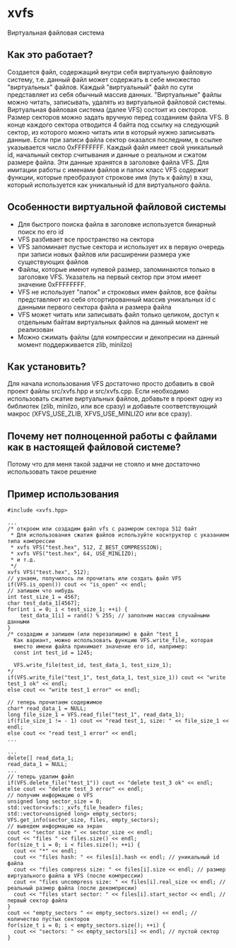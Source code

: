 # xvfs
Виртуальная файловая система

## Как это работает?
Создается файл, содержащий внутри себя виртуальную файловую систему, т.е. данный файл может содержать в себе множество "виртуальных" файлов. Каждый "виртуальный" файл по сути представляет из себя обычный массив данных. "Виртуальные" файлы можно читать, записывать, удалять из виртуальной файловой системы. Виртуальная файловая система (далее VFS) состоит из секторов. Размер секторов можно задать вручную перед созданием файла VFS. В конце каждого сектора отводится 4 байта под ссылку на следующий сектор, из которого можно читать или в который нужно записывать данные. Если при записи файла сектор оказался последним, в ссылке указывается число 0xFFFFFFFF. Каждый файл имеет свой уникальный id, начальный сектор считывания и данные о реальном и сжатом размере файла. Эти данные хранятся в заголовке файла VFS. Для имитации работы с именами файлов и папок класс VFS содержит функции, которые преобразуют строкове имя (путь к файлу) в хэш, который используется как уникальный id для виртуального файла.

## Особенности виртуальной файловой системы
+ Для быстрого поиска файла в заголовке используется бинарный поиск по его id
+ VFS разбивает все пространство на сектора
+ VFS запоминает пустые сектора и использует их в первую очередь при записи новых файлов или расширении размера уже существующих файлов
+ Файлы, которые имеют нулевой размер, запоминаются только в заголовке VFS. Указатель на первый сектор при этом имеет значение 0xFFFFFFFF.
+ VFS не использует "папок" и строковых имен файлов, все файлы представляют из себя отсортированный массив уникальных id с данными первого сектора файла и размера файла
+ VFS может читать или записывать файл только целиком, доступ к отдельным байтам виртуальных файлов на данный момент не реализован
+ Можно сжимать файлы (для компрессии и декопресии на данный момент поддерживается zlib, minilzo)

## Как установить?
Для начала использования VFS достаточно просто добавить в свой проект файлы src/xvfs.hpp и src/xvfs.cpp. Если необходимо использовать сжатие виртуальных файлов, добавьте в проект одну из библиотек (zlib, minilzo, или все сразу) и добавьте соответствующий макрос (XFVS_USE_ZLIB, XFVS_USE_MINLIZO или все сразу).

## Почему нет полноценной работы с файлами как в настоящей файловой системе?
Потому что для меня такой задачи не стояло и мне достаточно использовать такое решение

## Пример использования
```
#include <xvfs.hpp>

...
/* откроем или создадим файл vfs с размером сектора 512 байт
 * Для использования сжатия файлов используйте коснтруктор с указанием типа компрессии
 * xvfs VFS("test.hex", 512, Z_BEST_COMPRESSION);
 * xvfs VFS("test.hex", 64, USE_MINLIZO);
 * и т.д.
 */
xvfs VFS("test.hex", 512);
// узнаем, получилось ли прочитать или создать файл VFS
if(VFS.is_open()) cout << "is_open" << endl;
// запишем что нибудь
int test_size_1 = 4567;
char test_data_1[4567];
for(int i = 0; i < test_size_1; ++i) {
    test_data_1[i] = rand() % 255; // заполним массив случайными данными
}
/* создадим и запишем (или перезапишем) в файл "test_1
  Как вариант, можно использовать функцию VFS.write_file, которая
  вместо имени файла принимает значение его id, например:
  const int test_id = 1245;
  
  VFS.write_file(test_id, test_data_1, test_size_1);
*/
if(VFS.write_file("test_1", test_data_1, test_size_1)) cout << "write test_1 ok" << endl;
else cout << "write test_1 error" << endl;

// теперь прочитаем содержимое
char* read_data_1 = NULL;
long file_size_1 = VFS.read_file("test_1", read_data_1);
if(file_size_1 != - 1) cout << "read test_1, size: " << file_size_1 << endl;
else cout << "read test_1 error" << endl;
...

...
delete[] read_data_1;
read_data_1 = NULL;
...
// теперь удалим файл
if(VFS.delete_file("test_1")) cout << "delete test_3 ok" << endl;
else cout << "delete test_3 error" << endl;
// получим информацию о VFS
unsigned long sector_size = 0;
std::vector<xvfs::_xvfs_file_header> files;
std::vector<unsigned long> empty_sectors;
VFS.get_info(sector_size, files, empty_sectors);
// выведем информацию на экран
cout << "sector size " << sector_size << endl;
cout << "files " << files.size() << endl;
for(size_t i = 0; i < files.size(); ++i) {
  cout << "*" << endl;
  cout << "files hash: " << files[i].hash << endl; // уникальный id файла
  cout << "files compress size: " << files[i].size << endl; // размер виртуального файла в VFS (после компрессии)
  cout << "files uncompress size: " << files[i].real_size << endl; // реальный размер файла (после декомпресии)
  cout << "files start sector: " << files[i].start_sector << endl; // первый сектор файла
}
cout << "empty_sectors " << empty_sectors.size() << endl; // количество пустых секторов
for(size_t i = 0; i < empty_sectors.size(); ++i) {
  cout << "sectors: " << empty_sectors[i] << endl; // пустой сектор
}
```
